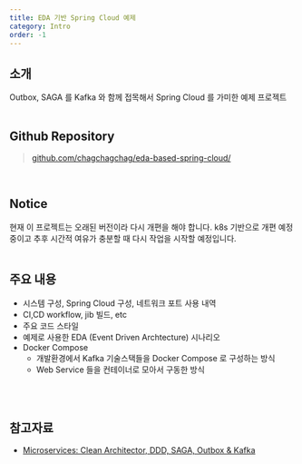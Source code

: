 ```yaml
---
title: EDA 기반 Spring Cloud 예제
category: Intro
order: -1
---
```


## 소개
Outbox, SAGA 를 Kafka 와 함께 접목해서 Spring Cloud 를 가미한 예제 프로젝트<br>
<br>

## Github Repository
> [github.com/chagchagchag/eda-based-spring-cloud/](https://github.com/chagchagchag/eda-based-spring-cloud/)
<br>

## Notice
현재 이 프로젝트는 오래된 버전이라 다시 개편을 해야 합니다. k8s 기반으로 개편 예정 중이고 추후 시간적 여유가 충분할 때 다시 작업을 시작할 예정입니다.<br>
<br>

## 주요 내용
- 시스템 구성, Spring Cloud 구성, 네트워크 포트 사용 내역
- CI,CD workflow, jib 빌드, etc
- 주요 코드 스타일
- 예제로 사용한 EDA (Event Driven Archtecture) 시나리오
- Docker Compose
  - 개발환경에서 Kafka 기술스택들을 Docker Compose 로 구성하는 방식
  - Web Service 들을 컨테이너로 모아서 구동한 방식
<br>
<br>

## 참고자료
- [Microservices: Clean Architector, DDD, SAGA, Outbox & Kafka](https://www.udemy.com/course/microservices-clean-architecture-ddd-saga-outbox-kafka-kubernetes/)
<br>
